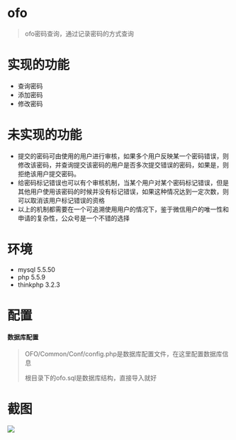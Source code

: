 # ofo
> ofo密码查询，通过记录密码的方式查询

# 实现的功能
* 查询密码
* 添加密码
* 修改密码

# 未实现的功能
* 提交的密码可由使用的用户进行审核，如果多个用户反映某一个密码错误，则修改该密码，并查询提交该密码的用户是否多次提交错误的密码，如果是，则拒绝该用户提交密码。
* 给密码标记错误也可以有个审核机制，当某个用户对某个密码标记错误，但是其他用户使用该密码的时候并没有标记错误，如果这种情况达到一定次数，则可以取消该用户标记错误的资格
* 以上的机制都需要在一个可追溯使用用户的情况下，鉴于微信用户的唯一性和申请的复杂性，公众号是一个不错的选择

# 环境
* mysql 5.5.50
* php 5.5.9
* thinkphp 3.2.3

# 配置
#### 数据库配置
> OFO/Common/Conf/config.php是数据库配置文件，在这里配置数据库信息
> 
> 根目录下的ofo.sql是数据库结构，直接导入就好

# 截图
![](http://p1.bqimg.com/567571/1d8dba5521a9de21.gif)